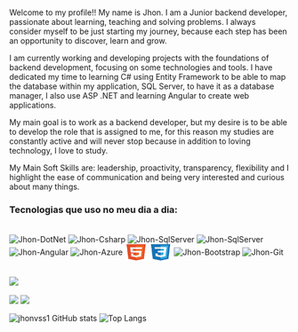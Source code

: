 ### 

Welcome to my profile!! My name is Jhon. I am a Junior backend developer, passionate about learning, teaching and solving problems. I always consider myself to be just starting my journey, because each step has been an opportunity to discover, learn and grow.

I am currently working and developing projects with the foundations of backend development, focusing on some technologies and tools. I have dedicated my time to learning C# using Entity Framework to be able to map the database within my application, SQL Server, to have it as a database manager, I also use ASP .NET and learning Angular to create web applications.

My main goal is to work as a backend developer, but my desire is to be able to develop the role that is assigned to me, for this reason my studies are constantly active and will never stop because in addition to loving technology, I love to study.

My Main Soft Skills are: leadership, proactivity, transparency, flexibility and I highlight the ease of communication and being very interested and curious about many things.

<h3>Tecnologias que uso no meu dia a dia:</h3>
<div style="display: inline_block"><br>
   <img align="center" alt="Jhon-DotNet" height="50" width="60" src="https://cdn.jsdelivr.net/gh/devicons/devicon@latest/icons/dot-net/dot-net-original-wordmark.svg" />
   <img align="center" alt="Jhon-Csharp" height="30" width="40" src="https://cdn.jsdelivr.net/gh/devicons/devicon@latest/icons/csharp/csharp-original.svg" />
   <img align="center" alt="Jhon-SqlServer" height="50" width="60" src="https://cdn.jsdelivr.net/gh/devicons/devicon/icons/microsoftsqlserver/microsoftsqlserver-plain-wordmark.svg" />
   <img align="center" alt="Jhon-SqlServer" height="40" width="50"  src="https://cdn.jsdelivr.net/gh/devicons/devicon@latest/icons/mysql/mysql-original.svg" />
   <img align="center" alt="Jhon-Angular" height="30" width="40" src="https://cdn.jsdelivr.net/gh/devicons/devicon@latest/icons/angularjs/angularjs-original.svg" />
   <img align="center" alt="Jhon-Azure" height="30" width="40" src="https://cdn.jsdelivr.net/gh/devicons/devicon@latest/icons/azure/azure-original.svg" />
   <img align="center" alt="Jhon-HTML" height="30" width="40" src="https://raw.githubusercontent.com/devicons/devicon/master/icons/html5/html5-original.svg">
   <img align="center" alt="Jhon-CSS" height="30" width="40" src="https://raw.githubusercontent.com/devicons/devicon/master/icons/css3/css3-original.svg">
   <img align="center" alt="Jhon-Bootstrap" height="30" width="40" src="https://cdn.jsdelivr.net/gh/devicons/devicon@latest/icons/bootstrap/bootstrap-original.svg" />
   <img  align="center" alt="Jhon-Git" height="30" width="40" src="https://cdn.jsdelivr.net/gh/devicons/devicon@latest/icons/git/git-plain.svg" />
   

          
</div>
  
  ##
 
<div>
 <a href="https://discord.gg/j5MhStJf" target='_blank'><img src="https://img.shields.io/badge/Discord-7289DA?style=for-the-badge&logo=discord&logoColor=white" target="_blank"></a> 

  <a href = "jhonsilva.vs1@gmail.com"><img src="https://img.shields.io/badge/-Gmail-%23333?style=for-the-badge&logo=gmail&logoColor=white" target="_blank"></a>
  <a href="https://www.linkedin.com/in/jhon-vitor-82566a219/" target='_blank'><img src="https://img.shields.io/badge/-LinkedIn-%230077B5?style=for-the-badge&logo=linkedin&logoColor=white" target="_blank"></a> 
  
</div>

![jhonvss1 GitHub stats](https://github-readme-stats.vercel.app/api?username=jhonvss1&show_icons=true&theme=tokyonight)
![Top Langs](https://github-readme-stats.vercel.app/api/top-langs/?username=jhonvss1&layout=compact)
